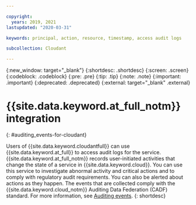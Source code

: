 ```yaml
---

copyright:
  years: 2019, 2021
lastupdated: "2020-03-31"

keywords: principal, action, resource, timestamp, access audit logs

subcollection: Cloudant

---
```


{:new_window: target="_blank"}
{:shortdesc: .shortdesc}
{:screen: .screen}
{:codeblock: .codeblock}
{:pre: .pre}
{:tip: .tip}
{:note: .note}
{:important: .important}
{:deprecated: .deprecated}
{:external: target="_blank" .external}

<!-- Acrolinx: 2020-03-17 -->

# {{site.data.keyword.at_full_notm}} integration
{: #auditing_events-for-cloudant}

Users of {{site.data.keyword.cloudantfull}} can use {{site.data.keyword.at_full}} to access audit logs for the service. {{site.data.keyword.at_full_notm}} records user-initiated activities that change the state of a service in {{site.data.keyword.cloud}}. You can use this service to investigate abnormal activity and critical actions and to comply with regulatory audit requirements. You can also be alerted about actions as they happen. The events that are collected comply with the {{site.data.keyword.cloud_notm}} Auditing Data Federation (CADF) standard. For more information, see [Auditing events](/docs/Cloudant?topic=Cloudant-at_events).
{: shortdesc}

